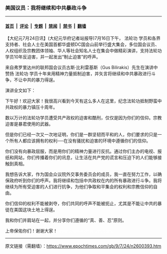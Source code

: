 ### 美国议员：我将继续和中共暴政斗争

---

#### [首页](../../../..?n2600393) &nbsp;|&nbsp; [评论](../../../../../epoch-comment?n2600393) &nbsp;|&nbsp; [专题](../../../../../epoch-special?n2600393) &nbsp;|&nbsp; [禁闻](../../../../../epoch-news?n2600393) &nbsp;|&nbsp; [禁书](../../../../../books?n2600393) &nbsp;|&nbsp; [翻墙](https://github.com/gfw-breaker/nogfw/blob/master/README.md?n2600393)


<div class="post_content" id="artbody" itemprop="articleBody">
 <!-- article content begin -->
 <p>
  【大纪元7月24日讯】(大纪元华府记者站报导)7月16日下午，
  <ok href="https://www.epochtimes.com/gb/tag/%E6%B3%95%E8%BD%AE%E5%8A%9F.html">
   法轮功
  </ok>
  学员和各界支持者、社会人士在美国首都华盛顿DC国会山前举行盛大集会，多位国会议员、人权组织及宗教团体领袖、华人等社会知名人士在集会中做精彩演讲，支持法轮功学员10年反迫害，并一起发出“制止迫害”的呼声。
 </p>
 <p>
  来自弗罗里达州的联邦国会议员古斯‧比利雷基斯（Gus Bilirakis）先生在演讲中赞扬
  <ok href="https://www.epochtimes.com/gb/tag/%E6%B3%95%E8%BD%AE%E5%8A%9F.html">
   法轮功
  </ok>
  学员十年来用精神力量抵制迫害，并矢言将继续和中共暴政进行斗争，不让中共的暴力得逞。
 </p>
 <p>
  演讲全文如下：
 </p>
 <p>
  下午好！欢迎大家！我很高兴看到今天有这么多人在这里，纪念法轮功抵制野蛮中共政权的暴力镇压十周年。
 </p>
 <p>
  数以万计的法轮功学员遭受共产政权的迫害和酷刑，仅仅是因为你们的信仰。宗教迫害是暴君使用的武器。
 </p>
 <p>
  但是你们已经一次又一次地证明，你们是一群坚韧而平和的人，你们要求的只是一个所有人都应该拥有的权利──在没有骚扰和迫害的环境中遵循你们的信仰。
 </p>
 <p>
  你们没有向暴政屈服，而是用你们的精神力量进行反抗。通过你们主办的电视、报纸和网站，你们传播着你们的讯息，让生活在共产党的谎言和压迫下的人们能够接触到真相。
 </p>
 <p>
  我想告诉大家，作为国会众议院外交事务委员会的成员，我一直在努力工作，以确保政府听到你们的呼声。我将继续和包括中共政权在内的所有暴政进行斗争。我将继续为所有受迫害的人们进行抗争，为他们争取和平集会的权利和宗教信仰的自由。
 </p>
 <p>
  你们信仰的权利不能被剥夺，你们共同的呼声不能被扼止，尤其是不能让中共的暴徒在美国这块土地上得逞。
 </p>
 <p>
  我和你们并肩站在一起，并分享你们遵循的“真、善、忍”原则。
 </p>
 <p>
  上帝保佑你们！谢谢大家！
  <font color="#ffffff">
   (http://www.dajiyuan.com)
  </font>
 </p>
 <!-- article content end -->
 <div id="below_article_ad">
 </div>
</div>


---

原文链接（需翻墙）：https://www.epochtimes.com/gb/9/7/24/n2600393.htm
